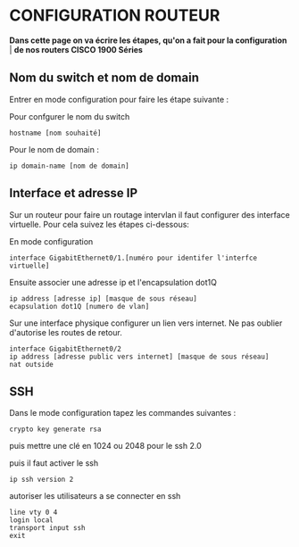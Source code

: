 # CONFIGURATION ROUTEUR 
**Dans cette page on va écrire les étapes, qu'on a fait pour la configuration** |
**de nos routers CISCO 1900 Séries**

## Nom du switch et nom de domain

Entrer en mode configuration pour faire les étape suivante :

Pour confgurer le nom du switch
```
hostname [nom souhaité]
```
Pour le nom de domain :
```
ip domain-name [nom de domain]
```
## Interface et adresse IP
Sur un routeur pour faire un routage intervlan il faut configurer des interface virtuelle. Pour cela suivez les étapes ci-dessous:

En mode configuration 
```
interface GigabitEthernet0/1.[numéro pour identifer l'interfce virtuelle]
```
Ensuite associer une adresse ip et l'encapsulation dot1Q
```
ip address [adresse ip] [masque de sous réseau]
ecapsulation dot1Q [numero de vlan]
```

Sur une interface physique configurer un lien vers internet. Ne pas oublier d'autorise les routes de retour.
```
interface GigabitEthernet0/2
ip address [adresse public vers internet] [masque de sous réseau]
nat outside
```
## SSH
Dans le mode configuration tapez les commandes suivantes :

```
crypto key generate rsa
```
puis mettre une clé en 1024 ou 2048 pour le ssh 2.0 

puis il faut activer le ssh 

```
ip ssh version 2
```
autoriser les utilisateurs a se connecter en ssh

```
line vty 0 4
login local
transport input ssh
exit
```